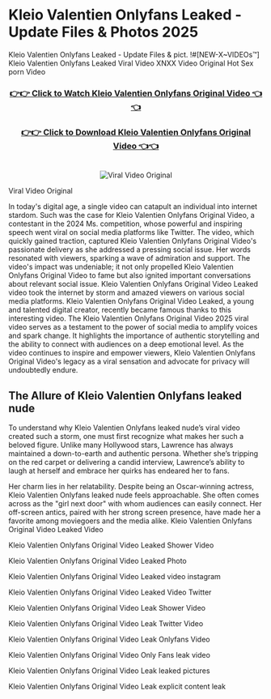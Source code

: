 # Kleio Valentien Onlyfans Leaked - Update Files & Photos 2025

Kleio Valentien Onlyfans Leaked - Update Files & pict. !#[NEW-X~VIDEOs™] Kleio Valentien Onlyfans Leaked Viral Video XNXX Video Original Hot Sex porn Video
<br>
<div align="center">
<h3><a href="https://links2leaks.com?utm_source=kleiovalentien&utm_medium=gitlong" rel="nofollow">👉👉 Click to Watch Kleio Valentien Onlyfans Original Video 👈👈</a></h3>
<h3><a href="https://links2leaks.com?utm_source=kleiovalentien&utm_medium=gitlong" rel="nofollow">👉👉 Click to Download Kleio Valentien Onlyfans Original Video 👈👈</a></h3>
<br>
<a href="https://links2leaks.com?utm_source=kleiovalentien&utm_medium=gitlong" rel="nofollow"><img src="https://i.ibb.co/Gkj2r4b/banner.png" alt="Viral Video Original" style="max-width: 100%; display: inline-block;" data-target="animated-image.originalImage"></a>
</div>

Viral Video Original

In today's digital age, a single video can catapult an individual into internet stardom. Such was the case for Kleio Valentien Onlyfans Original Video, a contestant in the 2024 Ms. competition, whose powerful and inspiring speech went viral on social media platforms like Twitter.
The video, which quickly gained traction, captured Kleio Valentien Onlyfans Original Video's passionate delivery as she addressed a pressing social issue. Her words resonated with viewers, sparking a wave of admiration and support. The video's impact was undeniable; it not only propelled Kleio Valentien Onlyfans Original Video to fame but also ignited important conversations about relevant social issue.
Kleio Valentien Onlyfans Original Video Leaked video took the internet by storm and amazed viewers on various social media platforms. Kleio Valentien Onlyfans Original Video Leaked, a young and talented digital creator, recently became famous thanks to this interesting video.
The Kleio Valentien Onlyfans Original Video 2025 viral video serves as a testament to the power of social media to amplify voices and spark change. It highlights the importance of authentic storytelling and the ability to connect with audiences on a deep emotional level. As the video continues to inspire and empower viewers, Kleio Valentien Onlyfans Original Video's legacy as a viral sensation and advocate for privacy will undoubtedly endure.

<h2>The Allure of Kleio Valentien Onlyfans leaked nude</h2>


To understand why Kleio Valentien Onlyfans leaked nude’s viral video created such a storm, one must first recognize what makes her such a beloved figure. Unlike many Hollywood stars, Lawrence has always maintained a down-to-earth and authentic persona. Whether she’s tripping on the red carpet or delivering a candid interview, Lawrence’s ability to laugh at herself and embrace her quirks has endeared her to fans.

Her charm lies in her relatability. Despite being an Oscar-winning actress, Kleio Valentien Onlyfans leaked nude feels approachable. She often comes across as the "girl next door" with whom audiences can easily connect. Her off-screen antics, paired with her strong screen presence, have made her a favorite among moviegoers and the media alike.
Kleio Valentien Onlyfans Original Video Leaked Video

Kleio Valentien Onlyfans Original Video Leaked Shower Video

Kleio Valentien Onlyfans Original Video Leaked Photo

Kleio Valentien Onlyfans Original Video Leaked video instagram

Kleio Valentien Onlyfans Original Video Leaked Video Twitter

Kleio Valentien Onlyfans Original Video Leak Shower Video

Kleio Valentien Onlyfans Original Video Leak Twitter Video

Kleio Valentien Onlyfans Original Video Leak Onlyfans Video

Kleio Valentien Onlyfans Original Video Only Fans leak video

Kleio Valentien Onlyfans Original Video Leak leaked pictures

Kleio Valentien Onlyfans Original Video Leak explicit content leak